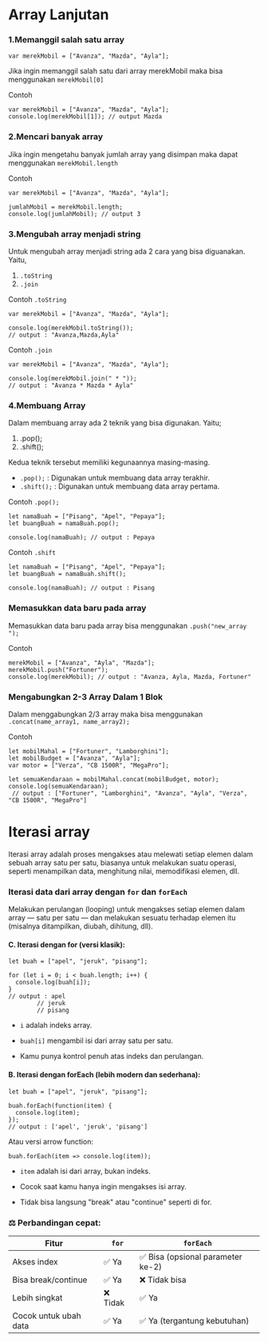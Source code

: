 # Array Lanjutan 

### 1.Memanggil salah satu array 

```
var merekMobil = ["Avanza", "Mazda", "Ayla"];
```

Jika ingin memanggil salah satu dari array merekMobil maka bisa menggunakan `merekMobil[0]`

Contoh 
```
var merekMobil = ["Avanza", "Mazda", "Ayla"];
console.log(merekMobil[1]); // output Mazda
```

### 2.Mencari banyak array 
Jika ingin mengetahu banyak jumlah array yang disimpan maka dapat menggunakan `merekMobil.length`

Contoh 

```
var merekMobil = ["Avanza", "Mazda", "Ayla"];

jumlahMobil = merekMobil.length;
console.log(jumlahMobil); // output 3
```

### 3.Mengubah array menjadi string
Untuk mengubah array menjadi string ada 2 cara yang bisa diguanakan. Yaitu, 

1. `.toString`
2. `.join`

Contoh `.toString`
```
var merekMobil = ["Avanza", "Mazda", "Ayla"];

console.log(merekMobil.toString()); 
// output : "Avanza,Mazda,Ayla"
```

Contoh `.join`
```
var merekMobil = ["Avanza", "Mazda", "Ayla"];

console.log(merekMobil.join(" * "));
// output : "Avanza * Mazda * Ayla"
```

### 4.Membuang Array 
Dalam membuang array ada 2 teknik yang bisa digunakan. Yaitu;

1. .pop();
2. .shift();

Kedua teknik tersebut memiliki kegunaannya masing-masing. 

- `.pop();` : Digunakan untuk membuang data array terakhir. 
- `.shift();` : Digunakan untuk membuang data array pertama.

Contoh `.pop();` 
```
let namaBuah = ["Pisang", "Apel", "Pepaya"]; 
let buangBuah = namaBuah.pop(); 

console.log(namaBuah); // output : Pepaya 
```
Contoh `.shift`


```
let namaBuah = ["Pisang", "Apel", "Pepaya"]; 
let buangBuah = namaBuah.shift(); 

console.log(namaBuah); // output : Pisang 
```

### Memasukkan data baru pada array 
Memasukkan data baru pada array bisa menggunakan `.push("new_array ");`

Contoh 

```
merekMobil = ["Avanza", "Ayla", "Mazda"]; 
merekMobil.push("Fortuner");
console.log(merekMobil); // output : "Avanza, Ayla, Mazda, Fortuner"
```

### Mengabungkan 2-3 Array Dalam 1 Blok 
Dalam menggabungkan 2/3 array maka bisa menggunakan `.concat(name_array1, name_array2);`

Contoh 
```
let mobilMahal = ["Fortuner", "Lamborghini"];
let mobilBudget = ["Avanza", "Ayla"];
var motor = ["Verza", "CB 1500R", "MegaPro"];

let semuaKendaraan = mobilMahal.concat(mobilBudget, motor);
console.log(semuaKendaraan);
 // output : ["Fortuner", "Lamborghini", "Avanza", "Ayla", "Verza", "CB 1500R", "MegaPro"]
```
# Iterasi array 
Iterasi array adalah proses mengakses atau melewati setiap elemen dalam sebuah array satu per satu, biasanya untuk melakukan suatu operasi, seperti menampilkan data, menghitung nilai, memodifikasi elemen, dll.

### Iterasi data dari array dengan `for` dan `forEach`
Melakukan perulangan (looping) untuk mengakses setiap elemen dalam array — satu per satu — dan melakukan sesuatu terhadap elemen itu (misalnya ditampilkan, diubah, dihitung, dll).

#### C. Iterasi dengan for (versi klasik):
```
let buah = ["apel", "jeruk", "pisang"];

for (let i = 0; i < buah.length; i++) {
  console.log(buah[i]);
}
// output : apel
        // jeruk
        // pisang
```
- `i` adalah indeks array.

- `buah[i]` mengambil isi dari array satu per satu.

- Kamu punya kontrol penuh atas indeks dan perulangan.

#### B. Iterasi dengan forEach (lebih modern dan sederhana):
```
let buah = ["apel", "jeruk", "pisang"];

buah.forEach(function(item) {
  console.log(item);
});
// output : ['apel', 'jeruk', 'pisang']
```
Atau versi arrow function:

```
buah.forEach(item => console.log(item));
```
- `item` adalah isi dari array, bukan indeks.

- Cocok saat kamu hanya ingin mengakses isi array.

- Tidak bisa langsung "break" atau "continue" seperti di for.

### ⚖️ Perbandingan cepat:
| Fitur                 | `for`   | `forEach`                        |
| --------------------- | ------- | -------------------------------- |
| Akses index           | ✅ Ya    | ✅ Bisa (opsional parameter ke-2) |
| Bisa break/continue   | ✅ Ya    | ❌ Tidak bisa                     |
| Lebih singkat         | ❌ Tidak | ✅ Ya                             |
| Cocok untuk ubah data | ✅ Ya    | ✅ Ya (tergantung kebutuhan)      |
